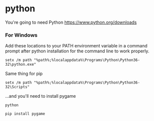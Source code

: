 # python

You're going to need Python https://www.python.org/downloads

### For Windows

Add these locations to your PATH environment variable in a command prompt after python installation for the command line to work properly.
```batch
setx /m path "%path%;%localappdata%\Programs\Python\Python36-32\python.exe"
```

Same thing for pip
```batch
setx /m path "%path%;%localappdata%\Programs\Python\Python36-32\Scripts"
```


...and you'll need to install pygame
```batch
python
```
```python
pip install pygame
```

